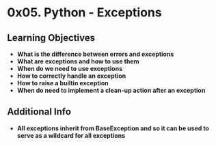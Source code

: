 # 0x05. Python - Exceptions

## Learning Objectives
* **What is the difference between errors and exceptions**
* **What are exceptions and how to use them**
* **When do we need to use exceptions**
* **How to correctly handle an exception**
* **How to raise a builtin exception**
* **When do need to implement a clean-up action after an exception**

## Additional Info
* **All exceptions inherit from BaseException and so it can be used to serve as a wildcard for all exceptions**
